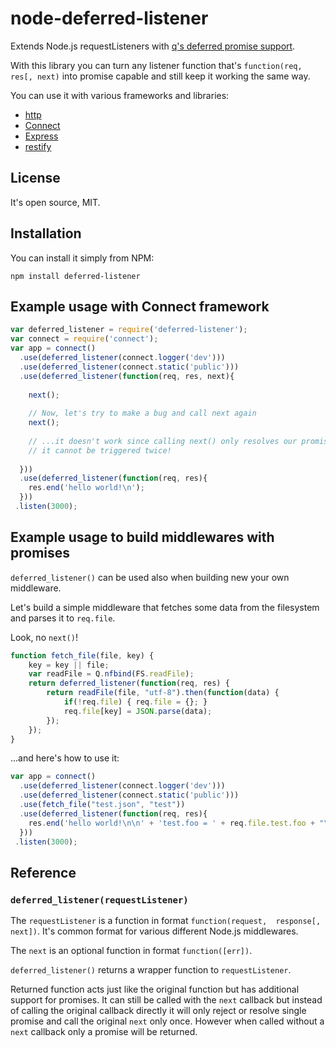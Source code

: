 node-deferred-listener
======================

Extends Node.js requestListeners with [q's deferred promise support](http://documentup.com/kriskowal/q/).

With this library you can turn any listener function that's 
`function(req, res[, next)` into promise capable and still keep it 
working the same way.

You can use it with various frameworks and libraries:

* [http](http://nodejs.org/api/http.html#http_http_createserver_requestlistener)
* [Connect](http://www.senchalabs.org/connect/)
* [Express](http://expressjs.com/)
* [restify](http://mcavage.github.com/node-restify/)

License
-------

It's open source, MIT.

Installation
------------

You can install it simply from NPM:

	npm install deferred-listener

Example usage with Connect framework
------------------------------------

```javascript
var deferred_listener = require('deferred-listener');
var connect = require('connect');
var app = connect()
  .use(deferred_listener(connect.logger('dev')))
  .use(deferred_listener(connect.static('public')))
  .use(deferred_listener(function(req, res, next){
	
	next();
	
	// Now, let's try to make a bug and call next again
	next();
	
	// ...it doesn't work since calling next() only resolves our promise and 
	// it cannot be triggered twice!
	
  }))
  .use(deferred_listener(function(req, res){
    res.end('hello world!\n');
  }))
 .listen(3000);
```

Example usage to build middlewares with promises
------------------------------------------------

`deferred_listener()` can be used also when building new your own 
middleware.

Let's build a simple middleware that fetches some data from the 
filesystem and parses it to `req.file`.

Look, no `next()`!

```javascript
function fetch_file(file, key) {
	key = key || file;
	var readFile = Q.nfbind(FS.readFile);
	return deferred_listener(function(req, res) {
		return readFile(file, "utf-8").then(function(data) {
			if(!req.file) { req.file = {}; }
			req.file[key] = JSON.parse(data);
		});
	});
}
```

...and here's how to use it:

```javascript
var app = connect()
  .use(deferred_listener(connect.logger('dev')))
  .use(deferred_listener(connect.static('public')))
  .use(fetch_file("test.json", "test"))
  .use(deferred_listener(function(req, res){
    res.end('hello world!\n\n' + 'test.foo = ' + req.file.test.foo + "\n" );
  }))
 .listen(3000);
```

Reference
---------

### `deferred_listener(requestListener)`

The `requestListener` is a function in format `function(request, 
response[, next])`. It's common format for various different Node.js 
middlewares.

The `next` is an optional function in format `function([err])`.

`deferred_listener()` returns a wrapper function to `requestListener`. 

Returned function acts just like the original function but has 
additional support for promises. It can still be called with the `next` 
callback but instead of calling the original callback directly it will 
only reject or resolve single promise and call the original `next` only 
once. However when called without a `next` callback only a promise will 
be returned.

